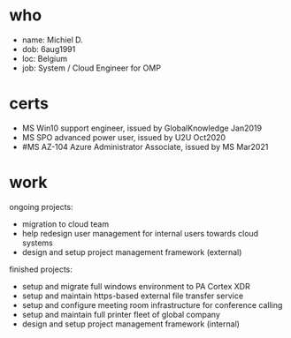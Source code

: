 # who
- name: Michiel D.
- dob: 6aug1991
- loc: Belgium
- job: System / Cloud Engineer for OMP

# certs
- MS Win10 support engineer, issued by GlobalKnowledge Jan2019
- MS SPO advanced power user, issued by U2U Oct2020
- #MS AZ-104 Azure Administrator Associate, issued by MS Mar2021

# work
ongoing projects:
- migration to cloud team
- help redesign user management for internal users towards cloud systems
- design and setup project management framework (external)

finished projects:
- setup and migrate full windows environment to PA Cortex XDR
- setup and maintain https-based external file transfer service
- setup and configure meeting room infrastructure for conference calling
- setup and maintain full printer fleet of global company
- design and setup project management framework (internal)
